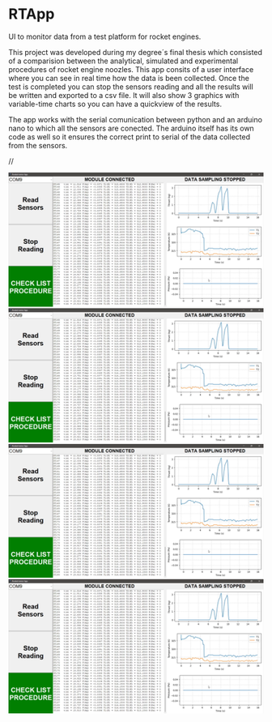# RTApp
UI to monitor data from a test platform for rocket engines.

This project was developed during my degree´s final thesis which consisted of a comparision between the analytical, simulated and experimental procedures of rocket engine noozles. This app consits of a user interface where you can see in real time how the data is been collected. Once the test is completed you can stop the sensors reading and all the results will be written and exported to a csv file. It will also show 3 graphics with variable-time charts so you can have a quickview of the results. 

The app works with the serial comunication between python and an arduino nano to which all the sensors are conected. The arduino itself has its own code as well so it ensures the correct print to serial of the data collected from the sensors.

//

![alt text](https://github.com/marcosflz/RTApp/blob/main/Images/RApp_Results.png)
![alt text](https://github.com/marcosflz/RTApp/blob/main/Images/RApp_Results.png)
![alt text](https://github.com/marcosflz/RTApp/blob/main/Images/RApp_Results.png)
![alt text](https://github.com/marcosflz/RTApp/blob/main/Images/RApp_Results.png)
